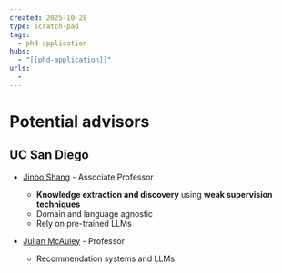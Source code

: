 ```yaml
--- 
created: 2025-10-28
type: scratch-pad
tags:
  - phd-application
hubs:
  - "[[phd-application]]"
urls:
  -
---
```


# Potential advisors

## UC San Diego
* [Jinbo Shang](https://shangjingbo1226.github.io/) - Associate Professor
  - **Knowledge extraction and discovery** using **weak supervision techniques**
  - Domain and language agnostic
  - Rely on pre-trained LLMs

* [Julian McAuley](https://cseweb.ucsd.edu/~jmcauley/) - Professor
  - Recommendation systems and LLMs


